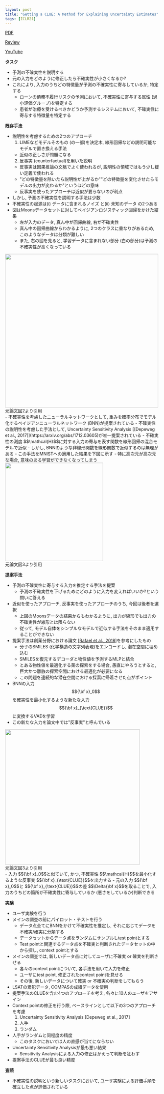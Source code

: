 ```yaml
---
layout: post
title: "Getting a CLUE: A Method for Explaining Uncertainty Estimates"
tags: [ICLR21]
---
```


<!--more-->

[PDF](https://openreview.net/pdf?id=XSLF1XFq5h)

[Review](https://openreview.net/forum?id=XSLF1XFq5h)

[YouTube](https://www.youtube.com/watch?v=UwOJEGz6cd8)

**タスク**
- 予測の不確実性を説明する
- 元の入力をどのように修正したら不確実性が小さくなるか?
- これにより, 入力のうちどの特徴量が予測の不確実性に寄与しているか, 特定する
  - ローンの債務不履行リスクの予測において, 不確実性に寄与する属性 (過小評価グループ)を特定する
  - 患者が治療を受けるべきかどうか予測するシステムにおいて, 不確実性に寄与する特徴量を特定する 

**既存手法**
- 説明性を考慮するための2つのアプローチ
  1. LIMEなどモデルそのもの (の一部)を決定木, 線形回帰などの説明可能なモデルで置き換える手法
    - 近似の正しさが問題になる
  2. 反事実 (counterfactual)を用いた説明
    - 反事実は因果推論の文脈でよく使われるが, 説明性の領域ではもう少し緩い定義で使われる
    - "どの特徴量を除いたら説明性が上がるか""どの特徴量を変化させたらモデルの出力が変わるか"というほどの意味 
    - 反事実を使ったアプローチは近似が要らないのが利点
- しかし, 予測の不確実性を説明する手法は少数
- 不確実性の起源は(i) データに含まれるノイズ と(ii) 未知のデータ の2つある
- 図はMoonsデータセットに対してベイジアンロジスティック回帰をかけた結果
  - 左が入力のデータ, 真ん中が回帰曲線, 右が不確実性
  - 真ん中の回帰曲線からわかるように, 2つのクラスに重なりがあるため, このようなデータは分類が難しい
  - また, 右の図を見ると, 学習データに含まれない部分 (白の部分)は予測の不確実性が高くなっている
<img src="../../../assets/images/moons_dataset.png" width="500px"> 
<figcaption>元論文図2より引用</figcaption>
- 不確実性を考慮したニューラルネットワークとして, 重みを確率分布でモデル化するベイジアンニューラルネットワーク (BNN)が提案されている  
- 不確実性の説明性を考慮した手法として,  Uncertainty Sensitivity Analysis [[Depeweg et al., 2017]](https://arxiv.org/abs/1712.03605)が唯一提案されている 
  - 不確実性の測度 $$\mathcal{H}$$に対する入力の寄与を表す関数を線形回帰の混合モデルで近似
  - しかし, BNNのような非線形関数を線形関数で近似するのは無理がある
  - この手法をMNISTへの適用した結果を下図に示す
  - 特に高次元が高次元な場合, 意味のある学習ができなくなってしまう
<img src="../../../assets/images/sensitivity_result.png" width="320px"> 
<figcaption>元論文図3より引用</figcaption>


**提案手法**
- 予測の不確実性に寄与する入力を推定する手法を提案
  - 予測の不確実性を下げるためにどのように入力を変えればいいか?という問いに答える
- 近似を使ったアプローチ, 反事実を使ったアプローチのうち, 今回は後者を選択
  - 上図のMoonsデータの結果からもわかるように, 出力が線形でも出力の不確実性が線形とは限らない
  - 従って, モデル自体をシンプルなモデルで近似する手法をそのまま適用することができない
- 提案手法は創薬分野における論文 [[Rafael et al., 2018]](https://pubs.acs.org/doi/10.1021/acscentsci.7b00572)を参考にしたもの
  - 分子のSMILES (化学構造の文字列表現)をエンコードし, 潜在空間に埋め込む 
  - SMILESを復元するデコーダと物性値を予測するMLPと結合 
  - とある物性値を最適化する薬の探索をする場合, 愚直にやろうとすると, 巨大かつ離散の探索空間における最適化が必要になる
  - この問題を連続的な潜在空間における探索に帰着させた点がポイント
- BNNの入力 $${\bf x}_0$$を確実性を最小化するような新たな入力 $${\bf x}_{\text{CLUE}}$$に変換するVAEを学習
- この新たな入力を論文中では"反事実"と呼んでいる
<img src="../../../assets/images/clue_result.png" width="440px"> 
<figcaption>元論文図3より引用</figcaption>
- 入力 $${\bf x}_0$$と似ていて, かつ, 不確実性 $$\mathcal{H}$$を最小化するような反事実 $${\bf x}_{\text{CLUE}}$$を出力する
- 元の入力 $${\bf x}_0$$と $${\bf x}_{\text{CLUE}}$$の差 $$\Delta{\bf x}$$を取ることで, 入力のうちどの箇所が不確実性に寄与しているか (悪さをしているか)判断できる

**実験**
- ユーザ実験を行う
- メインの調査の前にパイロット・テストを行う 
  - データ点全てにBNNをかけて不確実性を推定し, それに応じてデータを不確実/確実に分類する 
  - データセットからデータ点をランダムにサンプルしtest pointとする
  - Test pointと関連するデータ点を不確実と判断されたデータセットの中から探し, context pointとする
- メインの調査では, 新しいデータ点に対してユーザに不確実 or 確実を判断させる 
  - 各々のcontext pointについて, 各手法を用いて入力を修正
  - ユーザにtest point, 修正されたcontext pointを見せる
  - その後, 新しいデータについて確実 or 不確実の判断をしてもらう
- LSATの累犯データ, COMPASの成績データを使用
- 提案手法のCLUEを含む4つのアプローチを考え, 各々に10人のユーザをアサイン
- Context pointの修正を行う際, ベースラインとして以下の3つのアプローチを考慮
  1. Uncertainty Sensitivity Analysis [Depeweg et al., 2017]
  2. 人手
  3. ランダム
- 人手がランダムと同程度の精度
  - このタスクにおいては人の直感が当てにならない
- Uncertainty Sensitivity Analysisが最も悪い結果
  - Sensitivity Analysisによる入力の修正はかえって判断を狂わす
- 提案手法のCLUEが最も良い精度

**査読**
- 不確実性の説明という新しいタスクにおいて, ユーザ実験による評価手順を確立した点が評価されている


